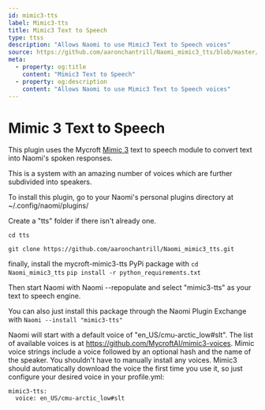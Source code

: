 ```yaml
---
id: mimic3-tts
label: Mimic3-tts
title: Mimic3 Text to Speech
type: ttss
description: "Allows Naomi to use Mimic3 Text to Speech voices"
source: https://github.com/aaronchantrill/Naomi_mimic3_tts/blob/master/readme.md
meta:
  - property: og:title
    content: "Mimic3 Text to Speech"
  - property: og:description
    content: "Allows Naomi to use Mimic3 Text to Speech voices"
---
```


# Mimic 3 Text to Speech

This plugin uses the Mycroft [Mimic 3](https://mycroft.ai/mimic-3/) text to speech module to convert text into Naomi's spoken responses.

This is a system with an amazing number of voices which are further subdivided into speakers.

To install this plugin, go to your Naomi's personal plugins directory at ~/.config/naomi/plugins/

Create a "tts" folder if there isn't already one.

`cd tts`

`git clone https://github.com/aaronchantrill/Naomi_mimic3_tts.git`

finally, install the mycroft-mimic3-tts PyPi package with
`cd Naomi_mimic3_tts`
`pip install -r python_requirements.txt`

Then start Naomi with Naomi --repopulate and select "mimic3-tts" as your text to speech engine.

You can also just install this package through the Naomi Plugin Exchange with
`Naomi --install "mimic3-tts"`

Naomi will start with a default voice of "en_US/cmu-arctic_low#slt".
The list of available voices is at https://github.com/MycroftAI/mimic3-voices.
Mimic voice strings include a voice followed by an optional hash and the name of the speaker.
You shouldn't have to manually install any voices.
Mimic3 should automatically download the voice the first time you use it, so just configure your desired voice in your profile.yml:

```
mimic3-tts:
  voice: en_US/cmu-arctic_low#slt
```

<EditPageLink/>
